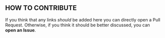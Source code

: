 ## HOW TO CONTRIBUTE<br>
If you think that any links *should* be added here you can directly open a Pull Request. Otherwise, if you think it should be better discussed, you can **open an Issue**.
